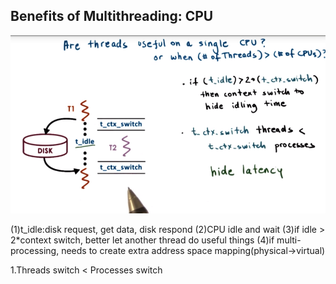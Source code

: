 ## Benefits of Multithreading: CPU

![](/assets/threadings_in_cpu.png)

(1)t_idle:disk request, get data, disk respond
(2)CPU idle and wait
(3)if idle > 2*context switch, better let another thread do useful things
(4)if multi-processing, needs to create extra address space mapping(physical->virtual)

1.Threads switch &lt; Processes switch

